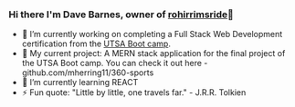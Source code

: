 ### Hi there I'm Dave Barnes, owner of [rohirrimsride](https://github.com/rohirrimsride/rohirrimsride-portfolio)👋

- 🔭 I’m currently working on completing a Full Stack Web Development certification from the [UTSA Boot camp](https://bootcamp.utsa.edu/coding/).
- 🔭 My current project: A MERN stack application for the final project of the UTSA Boot camp.  You can check it out here - github.com/mherring11/360-sports
- 🌱 I’m currently learning REACT 
- ⚡ Fun quote: "Little by little, one travels far." - J.R.R. Tolkien 
